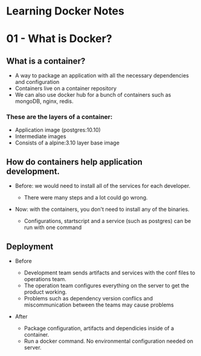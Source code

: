 # Learning Docker Notes

# 01 - What is Docker?

## What is a container?
- A way to package an application with all the necessary dependencies and configuration
- Containers live on a container repository
- We can also use docker hub for a bunch of containers such as mongoDB, nginx, redis. 

### These are the layers of a container:
- Application image (postgres:10.10)
- Intermediate images
- Consists of a alpine:3.10 layer base image

## How do containers help application development.
- Before: we would need to install all of the services for each developer. 
    - There were many steps and a lot could go wrong.

- Now: with the containers, you don't need to install any of the binaries. 
    - Configurations, startscript and a service (such as postgres) can be run with one command

## Deployment

- Before
    - Development team sends artifacts and services with the conf files to operations team.
    - The operation team configures everything on the server to get the product working.
    - Problems such as dependency version conflics and miscommunication between the teams may cause problems

- After
    - Package configuration, artifacts and dependicies inside of a container. 
    - Run a docker command. No environmental configuration needed on server.

 
